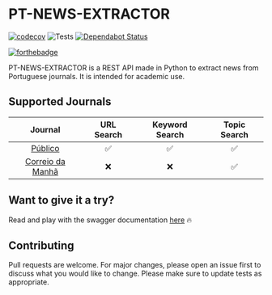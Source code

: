 # PT-NEWS-EXTRACTOR
[![codecov](https://codecov.io/gh/spamz23/PT-NEWS_EXTRACTOR/branch/master/graph/badge.svg?token=KxMeNY2V78)](undefined)
![Tests](https://github.com/spamz23/PT-NEWS_EXTRACTOR/workflows/Tests/badge.svg)
[![Dependabot Status](https://api.dependabot.com/badges/status?host=github&repo=spamz23/PT-NEWS_EXTRACTOR)](https://dependabot.com)

[![forthebadge](https://forthebadge.com/images/badges/made-with-python.svg)](https://forthebadge.com)

PT-NEWS-EXTRACTOR is a REST API made in Python to extract news from Portuguese journals. It is intended for academic use.

## Supported Journals
| Journal | URL Search | Keyword Search | Topic Search
|:---:|:---:|:---:|:---:|
| [Público](https://www.publico.pt/) | :white_check_mark: | :white_check_mark: | :white_check_mark: |
| [Correio da Manhã](https://www.cmjornal.pt/) | :x: | :x: | :white_check_mark: |


## Want to give it a try?
Read and play with the swagger documentation [here](https://pt-news-extractor.herokuapp.com/api/v1/) :fire:

## Contributing
Pull requests are welcome. For major changes, please open an issue first to discuss what you would like to change. Please make sure to update tests as appropriate.
